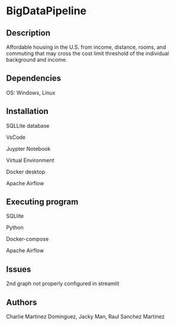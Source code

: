 # BigDataPipeline

## Description
Affordable housing in the U.S. from income, distance, rooms, and commuting that may cross the cost limit threshold of the individual background and income.

## Dependencies
OS: Windows, Linux

## Installation

SQLLite database

VsCode

Juypter Notebook

Virtual Environment

Docker desktop

Apache Airflow

## Executing program
SQLlite

Python

Docker-compose

Apache Airflow

## Issues
2nd graph not properly configured in streamlit

## Authors
Charlie Martinez Dominguez,
Jacky Man,
Raul Sanchez Martinez
